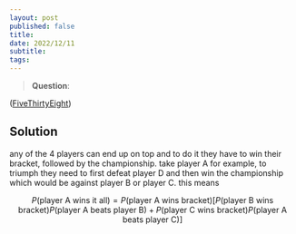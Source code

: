 ```yaml
---
layout: post
published: false
title: 
date: 2022/12/11
subtitle:
tags:
---
```


>**Question**:

<!--more-->

([FiveThirtyEight](URL))

## Solution

any of the $4$ players can end up on top and to do it they have to win their bracket, followed by the championship. take player A for example, to triumph they need to first defeat player D and then win the championship which would be against player B or player C. this means 

$$ P(\text{player A wins it all}) = P(\text{player A wins bracket})\left[P(\text{player B wins bracket})P(\text{player A beats player B}) + P(\text{player C wins bracket})P(\text{player A beats player C})\right] $$

<br>
